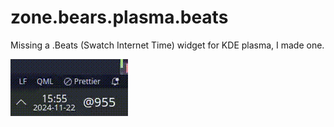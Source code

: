 # zone.bears.plasma.beats

Missing a .Beats (Swatch Internet Time) widget for KDE plasma, I made one.

![A KDE taskbar, beats are displaed next to the normal time and date widget, mousing over the beats show centibeats.](beats.gif)